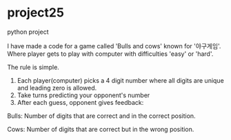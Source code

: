 # project25
python project

I have made a code for a game called 'Bulls and cows' known for '야구게임'. Where player gets to play with computer with difficulties 'easy' or 'hard'.

The rule is simple.
1. Each player(computer) picks a 4 digit number where all digits are unique and leading zero is allowed.
2. Take turns predicting your opponent's number
3. After each guess, opponent gives feedback:
   
  Bulls: Number of digits that are correct and in the correct position.
  
  Cows: Number of digits that are correct but in the wrong position.

